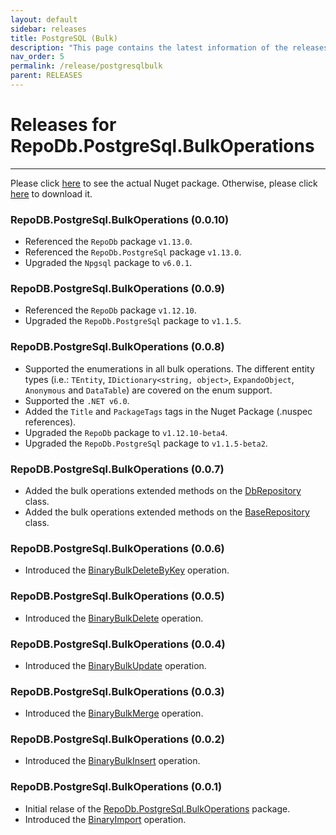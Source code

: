 ```yaml
---
layout: default
sidebar: releases
title: PostgreSQL (Bulk)
description: "This page contains the latest information of the releases of RepoDb.PostgreSql.BulkOperations library."
nav_order: 5
permalink: /release/postgresqlbulk
parent: RELEASES
---
```


# Releases for RepoDb.PostgreSql.BulkOperations

---

Please click [here](https://www.nuget.org/packages/RepoDb.PostgreSql.BulkOperations) to see the actual Nuget package. Otherwise, please click [here](https://www.nuget.org/api/v2/package/RepoDb.PostgreSql.BulkOperations) to download it.

### RepoDB.PostgreSql.BulkOperations (0.0.10)

- Referenced the `RepoDb` package `v1.13.0`.
- Referenced the `RepoDb.PostgreSql` package `v1.13.0`.
- Upgraded the `Npgsql` package to `v6.0.1`.


### RepoDB.PostgreSql.BulkOperations (0.0.9)

- Referenced the `RepoDb` package `v1.12.10`.
- Upgraded the `RepoDb.PostgreSql` package to `v1.1.5`.


### RepoDB.PostgreSql.BulkOperations (0.0.8)

- Supported the enumerations in all bulk operations. The different entity types (i.e.: `TEntity`, `IDictionary<string, object>`, `ExpandoObject`, `Anonymous` and `DataTable`) are covered on the enum support. 
- Supported the `.NET v6.0`.
- Added the `Title` and `PackageTags` tags in the Nuget Package (.nuspec references).
- Upgraded the `RepoDb` package to `v1.12.10-beta4`.
- Upgraded the `RepoDb.PostgreSql` package to `v1.1.5-beta2`.


### RepoDB.PostgreSql.BulkOperations (0.0.7)

- Added the bulk operations extended methods on the [DbRepository](/class/dbrepository) class.
- Added the bulk operations extended methods on the [BaseRepository](/class/baserepository) class.


### RepoDB.PostgreSql.BulkOperations (0.0.6)

- Introduced the [BinaryBulkDeleteByKey](/operation/binarybulkdeletebykey) operation.


### RepoDB.PostgreSql.BulkOperations (0.0.5)

- Introduced the [BinaryBulkDelete](/operation/binarybulkdelete) operation.


### RepoDB.PostgreSql.BulkOperations (0.0.4)

- Introduced the [BinaryBulkUpdate](/operation/binarybulkupdate) operation.


### RepoDB.PostgreSql.BulkOperations (0.0.3)

- Introduced the [BinaryBulkMerge](/operation/binarybulkmerge) operation.


### RepoDB.PostgreSql.BulkOperations (0.0.2)

- Introduced the [BinaryBulkInsert](/operation/binarybulkinsert) operation.


### RepoDB.PostgreSql.BulkOperations (0.0.1)

- Initial relase of the [RepoDb.PostgreSql.BulkOperations](https://www.nuget.org/packages/RepoDb.PostgreSql.BulkOperations/0.0.1) package.
- Introduced the [BinaryImport](/operation/binaryimport) operation.